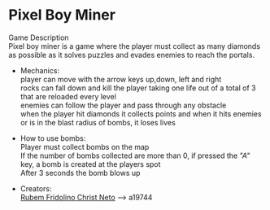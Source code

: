 # Pixel Boy Miner
Game Description<br>
Pixel boy miner is a game where the player must collect as many diamonds as possible as it solves puzzles and evades enemies to reach the portals.

* Mechanics:<br>
  player can move with the arrow keys up,down, left and right<br>
  rocks can fall down and kill the player taking one life out of a total of 3 that are reloaded every level<br>
  enemies can follow the player and pass through any obstacle<br>
  when the player hit diamonds it collects points and when it hits enemies or is in the blast radius of bombs, it loses lives<br>

* How to use bombs:<br>
  Player must collect bombs on the map<br>
  If the number of bombs collected are more than 0, if pressed the _"A"_ key, a bomb is created at the players spot<br>
  After 3 seconds the bomb blows up
* Creators:<br>
  <a href="https://github.com/RubemNto/">Rubem Fridolino Christ Neto</a> --> a19744
